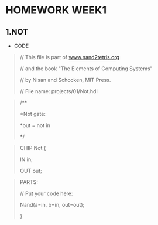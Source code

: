 # HOMEWORK WEEK1

## 1.NOT
* CODE
>// This file is part of www.nand2tetris.org
>
>// and the book "The Elements of Computing Systems"
>
>// by Nisan and Schocken, MIT Press.
>
>// File name: projects/01/Not.hdl

>/**
>
> *Not gate:
>
> *out = not in
>
>*/

>CHIP Not {
>
> IN in;
>
> OUT out;

> PARTS:
>
>  // Put your code here:
>
>  Nand(a=in, b=in, out=out);
>
>}

